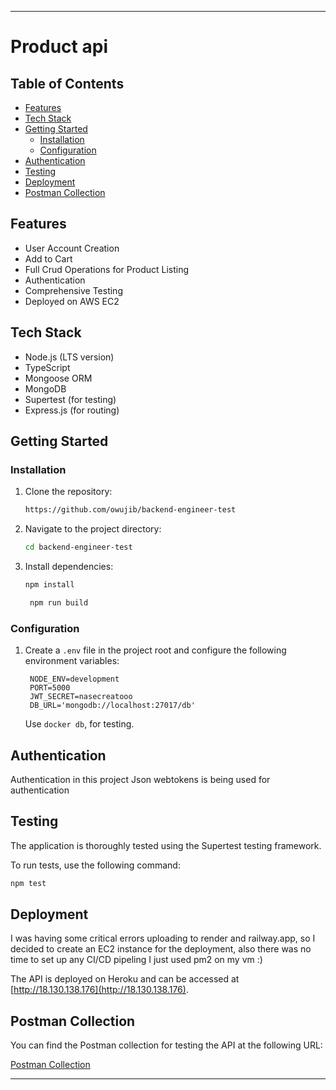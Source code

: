 

---

# Product api

## Table of Contents

- [Features](#features)
- [Tech Stack](#tech-stack)
- [Getting Started](#getting-started)
  - [Installation](#installation)
  - [Configuration](#configuration)
- [Authentication](#authentication)
- [Testing](#testing)
- [Deployment](#deployment)
- [Postman Collection](#postman-collection)



## Features

- User Account Creation
- Add to Cart
- Full Crud Operations for Product Listing
- Authentication
- Comprehensive Testing
- Deployed on AWS EC2

## Tech Stack

- Node.js (LTS version)
- TypeScript
- Mongoose ORM
- MongoDB
- Supertest (for testing)
- Express.js (for routing)

## Getting Started

### Installation

1. Clone the repository:

   ```bash
   https://github.com/owujib/backend-engineer-test
   ```

2. Navigate to the project directory:

   ```bash
   cd backend-engineer-test
   ```

3. Install dependencies:

   ```bash
   npm install
   ```

   ```bash
    npm run build
    ```

### Configuration

1. Create a `.env` file in the project root and configure the following environment variables:

   ```env
    NODE_ENV=development
    PORT=5000
    JWT_SECRET=nasecreatooo
    DB_URL='mongodb://localhost:27017/db'
   ```

   Use `docker db`, for testing.

## Authentication

Authentication in this project Json webtokens is being used for authentication

## Testing

The application is thoroughly tested using the Supertest testing framework.

To run tests, use the following command:

```bash
npm test
```

## Deployment
I was having some critical errors uploading to render and railway.app, so I decided to create an EC2 instance for the deployment, also there was no time to set up any CI/CD pipeling I just used pm2 on my vm :)

The API is deployed on Heroku and can be accessed at [http://18.130.138.176](http://18.130.138.176).

## Postman Collection

You can find the Postman collection for testing the API at the following URL:

[Postman Collection](https://www.postman.com/owujib/workspace/public-workspace/collection/27213384-2a055288-4d51-4a76-93af-cc77e185894f?action=share&creator=27213384&active-environment=27213384-1004accb-7085-4041-931e-b3a15b7a2678](https://www.postman.com/bold-escape-470464/workspace/mainstack-be/collection/27213384-984fe1a4-a2f5-4353-8855-e2cb3fe68c00?action=share&creator=27213384&active-environment=27213384-bcefeaaf-a8e4-4e31-8d73-2a1cf774dec8)https://www.postman.com/bold-escape-470464/workspace/mainstack-be/collection/27213384-984fe1a4-a2f5-4353-8855-e2cb3fe68c00?action=share&creator=27213384&active-environment=27213384-bcefeaaf-a8e4-4e31-8d73-2a1cf774dec8)


---
